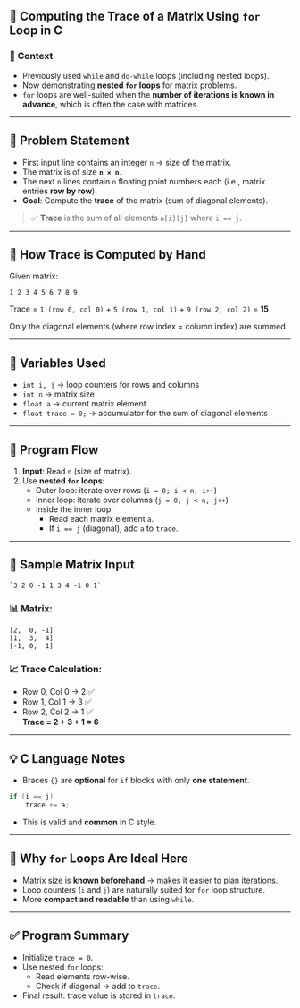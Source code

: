 ## 🧮 **Computing the Trace of a Matrix Using `for` Loop in C**

### 🔹 **Context**

- Previously used `while` and `do-while` loops (including nested loops).
- Now demonstrating **nested `for` loops** for matrix problems.
- `for` loops are well-suited when the **number of iterations is known in advance**, which is often the case with matrices.

---

## 📌 **Problem Statement**

- First input line contains an integer `n` → size of the matrix.
- The matrix is of size **`n × n`**.
- The next `n` lines contain `n` floating point numbers each (i.e., matrix entries **row by row**).
- **Goal**: Compute the **trace** of the matrix (sum of diagonal elements).

> ✅ **Trace** is the sum of all elements `a[i][j]` where `i == j`.

---

## 🧠 **How Trace is Computed by Hand**

Given matrix:

```
1 2 3 4 5 6 7 8 9
```

Trace = `1 (row 0, col 0)` + `5 (row 1, col 1)` + `9 (row 2, col 2)` = **15**

Only the diagonal elements (where row index = column index) are summed.

---

## 🧰 **Variables Used**

- `int i, j` → loop counters for rows and columns
- `int n` → matrix size
- `float a` → current matrix element
- `float trace = 0;` → accumulator for the sum of diagonal elements

---

## 🧾 **Program Flow**

1. **Input**: Read `n` (size of matrix).
2. Use **nested `for` loops**:
    - Outer loop: iterate over rows (`i = 0; i < n; i++`)
    - Inner loop: iterate over columns (`j = 0; j < n; j++`)
    - Inside the inner loop:
        - Read each matrix element `a`.
        - If `i == j` (diagonal), add `a` to `trace`.

---

## 🧪 **Sample Matrix Input**

```
`3 2 0 -1 1 3 4 -1 0 1`
```

### 📊 Matrix:

```
[2,  0, -1] 
[1,  3,  4] 
[-1, 0,  1]
```

### 📈 Trace Calculation:

- Row 0, Col 0 → 2 ✅
- Row 1, Col 1 → 3 ✅
- Row 2, Col 2 → 1 ✅  
    **Trace = 2 + 3 + 1 = 6**

---

## 💡 **C Language Notes**

- Braces `{}` are **optional** for `if` blocks with only **one statement**.

```c
if (i == j)     
	trace += a;
```

- This is valid and **common** in C style.

---

## 🔁 **Why `for` Loops Are Ideal Here**

- Matrix size is **known beforehand** → makes it easier to plan iterations.
- Loop counters (`i` and `j`) are naturally suited for `for` loop structure.
- More **compact and readable** than using `while`.

---

## ✅ **Program Summary**

- Initialize `trace = 0`.
- Use nested `for` loops:
    - Read elements row-wise.
    - Check if diagonal → add to `trace`.
- Final result: trace value is stored in `trace`.